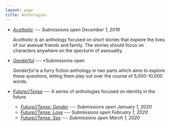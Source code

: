 ```yaml
---
layout: page
title: Anthologies
---
```


* [*Acethetic*](acethetic) --- *Submissions open December 1, 2019*

  *Acethetic* is an anthology focused on short stories that explore the lives of our asexual friends and family. The stories should focus on characters anywhere on the specturm of asexuality.
* [*Genderful*](genderful) --- *Submissions open 

  *Genderful* is a furry fiction anthology in two parts which aims to explore these questions, letting them play out over the course of 5,000-10,000 words.
* [*Future//Tense*](future-tense) --- A series of anthologies focused on identity in the future.
    * [*Future//Tense: Gender*](future-tense/gender) --- *Submissions open January 1, 2020*
    * [*Future//Tense: Love*](future-tense/love) --- *Submissions open February 1, 2020*
    * [*Future//Tense: Sex*](future-tense/sex) --- *Submissions open March 1, 2020*
